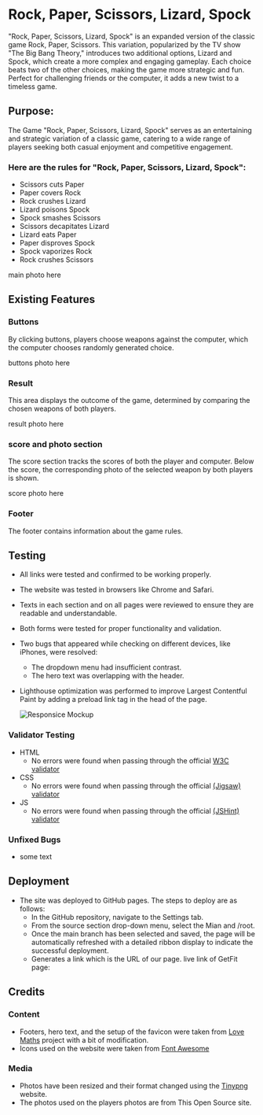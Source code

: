 # Rock, Paper, Scissors, Lizard, Spock
"Rock, Paper, Scissors, Lizard, Spock" is an expanded version of the classic game Rock, Paper, Scissors. This variation, popularized by the TV show "The Big Bang Theory," introduces two additional options, Lizard and Spock, which create a more complex and engaging gameplay. Each choice beats two of the other choices, making the game more strategic and fun. Perfect for challenging friends or the computer, it adds a new twist to a timeless game.

## Purpose:
The Game "Rock, Paper, Scissors, Lizard, Spock" serves as an entertaining and strategic variation of a classic game, catering to a wide range of players seeking both casual enjoyment and competitive engagement.


### Here are the rules for "Rock, Paper, Scissors, Lizard, Spock":

- Scissors cuts Paper
- Paper covers Rock
- Rock crushes Lizard
- Lizard poisons Spock
- Spock smashes Scissors
- Scissors decapitates Lizard
- Lizard eats Paper
- Paper disproves Spock
- Spock vaporizes Rock
- Rock crushes Scissors

main photo here 

## Existing Features

### Buttons

By clicking buttons, players choose weapons against the computer, which the computer chooses randomly generated choice.

buttons photo here

### Result

This area displays the outcome of the game, determined by comparing the chosen weapons of both players.

result photo here

### score and photo section

The score section tracks the scores of both the player and computer. Below the score, the corresponding photo of the selected weapon by both players is shown.

score photo here

### Footer

The footer contains information about the game rules.

## Testing

- All links were tested and confirmed to be working properly.
- The website was tested in browsers like Chrome and Safari.
- Texts in each section and on all pages were reviewed to ensure they are readable and understandable.
- Both forms were tested for proper functionality and validation.
- Two bugs that appeared while checking on different devices, like iPhones, were resolved:
    - The dropdown menu had insufficient contrast.
    - The hero text was overlapping with the header.
- Lighthouse optimization was performed to improve Largest Contentful Paint by adding a preload link tag in the head of the page.

    ![Responsice Mockup](/media/lighthouse-report.png)

### Validator Testing 

- HTML
    - No errors were found when passing through the official [W3C validator](https://validator.w3.org/#validate_by_input)
- CSS
    - No errors were found when passing through the official [(Jigsaw) validator](https://jigsaw.w3.org/css-validator/#validate_by_input)
- JS
    - No errors were found when passing through the official [(JSHint) validator](https://jshint.com/)

### Unfixed Bugs

- some text

## Deployment
- The site was deployed to GitHub pages. The steps to deploy are as follows:
    - In the GitHub repository, navigate to the Settings tab.
    - From the source section drop-down menu, select the Mian and /root.
    - Once the main branch has been selected and saved, the page will be automatically refreshed with a detailed ribbon display to indicate the successful deployment.
    - Generates a link which is the URL of our page.
live link of GetFit page: 

## Credits 

### Content 

- Footers, hero text, and the setup of the favicon were taken from [Love Maths](https://code-institute-org.github.io/love-maths/) project with a bit of modification.
- Icons used on the website were taken from [Font Awesome](https://fontawesome.com/)

### Media

- Photos have been resized and their format changed using the [Tinypng](https://tinypng.com/) website.
- The photos used on the players photos are from This Open Source site.




